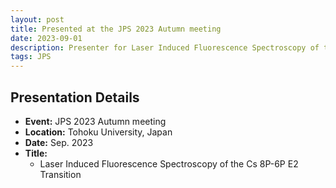 ```yaml
---
layout: post
title: Presented at the JPS 2023 Autumn meeting
date: 2023-09-01
description: Presenter for Laser Induced Fluorescence Spectroscopy of the Cs 8P-6P E2 Transition
tags: JPS
---
```


## Presentation Details

- **Event:** JPS 2023 Autumn meeting
- **Location:** Tohoku University, Japan
- **Date:** Sep. 2023
- **Title:**
  - Laser Induced Fluorescence Spectroscopy of the Cs 8P-6P E2 Transition